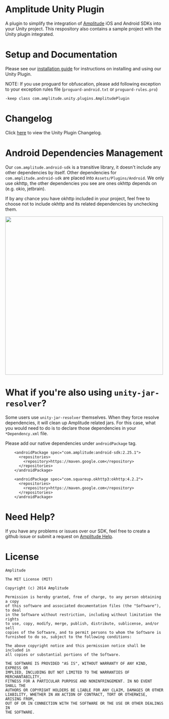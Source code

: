 Amplitude Unity Plugin
============

A plugin to simplify the integration of [Amplitude](https://www.amplitude.com) iOS and Android SDKs into your Unity project. This respository also contains a sample project with the Unity plugin integrated.

# Setup and Documentation #
Please see our [installation guide](https://amplitude.zendesk.com/hc/en-us/articles/115002991968-Unity-Plugin-Installation) for instructions on installing and using our Unity Plugin.

NOTE: If you use proguard for obfuscation, please add following exception to your exception rules file (`proguard-android.txt` or `proguard-rules.pro`)

```
-keep class com.amplitude.unity.plugins.AmplitudePlugin
```

# Changelog #
Click [here](https://github.com/amplitude/unity-plugin/blob/master/CHANGELOG.md) to view the Unity Plugin Changelog.

# Android Dependencies Management
Our `com.amplitude.android-sdk` is a transitive library, it doesn't include any other dependencies by itself. Other dependencies for `com.amplitude.android-sdk` are placed into `Assets/Plugins/Android`. We only use okhttp, the other dependencies you see are ones okhttp depends on (e.g. okio, jetbrain).

If by any chance you have okhttp included in your project, feel free to choose not to include okhttp and its related dependencies by unchecking them.

<img src="https://github.com/amplitude/unity-plugin/blob/master/import_tutorial.png" width="500">

# What if you're also using `unity-jar-resolver`?
Some users use `unity-jar-resolver` themselves. When they force resolve dependencies, it will clean up Amplitude related jars. For this case, what you would need to do is to declare those dependencies in your `*Dependency.xml` file.

Please add our native dependencies under `androidPackage` tag.
```
    <androidPackage spec="com.amplitude:android-sdk:2.25.1">
      <repositories>
        <repository>https://maven.google.com</repository>
      </repositories>
    </androidPackage>

    <androidPackage spec="com.squareup.okhttp3:okhttp:4.2.2">
      <repositories>
        <repository>https://maven.google.com</repository>
      </repositories>
    </androidPackage>
```

# Need Help? #
If you have any problems or issues over our SDK, feel free to create a github issue or submit a request on [Amplitude Help](https://help.amplitude.com/hc/en-us/requests/new).

# License #
```text
Amplitude

The MIT License (MIT)

Copyright (c) 2014 Amplitude

Permission is hereby granted, free of charge, to any person obtaining a copy
of this software and associated documentation files (the "Software"), to deal
in the Software without restriction, including without limitation the rights
to use, copy, modify, merge, publish, distribute, sublicense, and/or sell
copies of the Software, and to permit persons to whom the Software is
furnished to do so, subject to the following conditions:

The above copyright notice and this permission notice shall be included in
all copies or substantial portions of the Software.

THE SOFTWARE IS PROVIDED "AS IS", WITHOUT WARRANTY OF ANY KIND, EXPRESS OR
IMPLIED, INCLUDING BUT NOT LIMITED TO THE WARRANTIES OF MERCHANTABILITY,
FITNESS FOR A PARTICULAR PURPOSE AND NONINFRINGEMENT. IN NO EVENT SHALL THE
AUTHORS OR COPYRIGHT HOLDERS BE LIABLE FOR ANY CLAIM, DAMAGES OR OTHER
LIABILITY, WHETHER IN AN ACTION OF CONTRACT, TORT OR OTHERWISE, ARISING FROM,
OUT OF OR IN CONNECTION WITH THE SOFTWARE OR THE USE OR OTHER DEALINGS IN
THE SOFTWARE.
```
